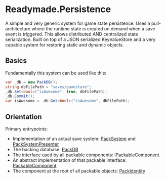 # Readymade.Persistence
A simple and very generic system for game state persistence. Uses a pull-architecture where the runtime state is created on demand when a save event is triggered. This allows distributed AND centralized state serialization. Built on top of a JSON serialized KeyValueStore and a very capable system for restoring static and dynamic objects.

## Basics

Fundamentally this system can be used like this:

```cs
var _db = new PackDB();
string dbFilePath = "saves/gamestate";
_db.Set<bool>("isAwesome", true, dbFilePath);
_db.Commit();
var isAwesome = _db.Get<bool>("isAwesome", dbFilePath);
```

## Orientation

Primary entrypoints:

- Implementation of an actual save system: [PackSystem](/Runtime/Components/PackSystem.cs) and [PackSystemPresenter](/Runtime/Components/PackSystemPresenter.cs)
- The backing database: [PackDB](/Runtime/PackDB.cs)
- The interface used by all packable components: [IPackableComponent](/Runtime/IPackableComponent.cs)
- An abstract implementation of that packable interface: [PackableComponent](/Runtime/Components/PackableComponent.cs)
- The component at the root of all packable objects: [PackIdentity](/Runtime/Components/PackIdentity.cs)
